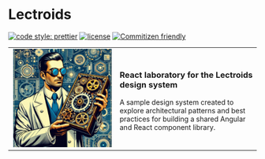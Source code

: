 # Lectroids

[![code style: prettier](https://img.shields.io/badge/code_style-prettier-ff69b4.svg)](https://github.com/prettier/prettier)
[![license](https://img.shields.io/badge/license-BSD-green.svg)](https://github.com/yoyodyne-build/yoyodyne-design/blob/main/packages/lectroids-react/public/LICENSE)
[![Commitizen friendly](https://img.shields.io/badge/commitizen-friendly-brightgreen.svg)](http://commitizen.github.io/cz-cli/)

<table style="border:none">
  <tbody>
  <tr>
    <td style="border:none;min-width:205px;text-align:center">
      <img src="https://raw.githubusercontent.com/yoyodyne-build/yoyodyne-design/main/images/steampunk.png" alt="steampunk scientist" style="min-width:200px;min-height:200px" width="200" height="200">
    </td>
    <td style="border:none">
      <h3>React laboratory for the Lectroids design system</h3>
      <p>
        A sample design system created to explore architectural patterns and best practices for
        building a shared Angular and React component library.
      </p>
    </td>
  </tr>
  </tbody>
</table>
